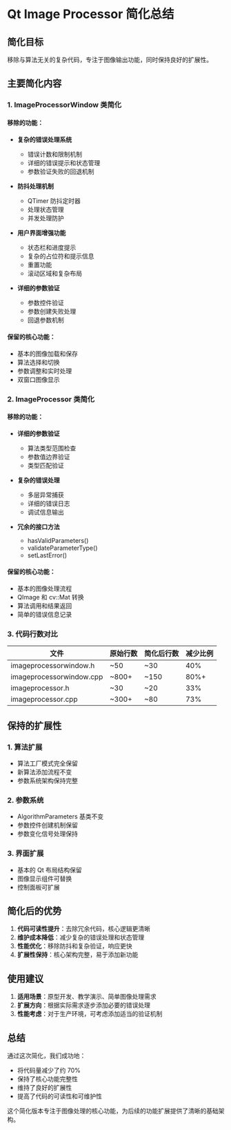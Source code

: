 # Qt Image Processor 简化总结

## 简化目标
移除与算法无关的复杂代码，专注于图像输出功能，同时保持良好的扩展性。

## 主要简化内容

### 1. ImageProcessorWindow 类简化

#### 移除的功能：
- **复杂的错误处理系统**
  - 错误计数和限制机制
  - 详细的错误提示和状态管理
  - 参数验证失败的回退机制

- **防抖处理机制**
  - QTimer 防抖定时器
  - 处理状态管理
  - 并发处理防护

- **用户界面增强功能**
  - 状态栏和进度提示
  - 复杂的占位符和提示信息
  - 重置功能
  - 滚动区域和复杂布局

- **详细的参数验证**
  - 参数控件验证
  - 参数创建失败处理
  - 回退参数机制

#### 保留的核心功能：
- 基本的图像加载和保存
- 算法选择和切换
- 参数调整和实时处理
- 双窗口图像显示

### 2. ImageProcessor 类简化

#### 移除的功能：
- **详细的参数验证**
  - 算法类型范围检查
  - 参数值边界验证
  - 类型匹配验证

- **复杂的错误处理**
  - 多层异常捕获
  - 详细的错误日志
  - 调试信息输出

- **冗余的接口方法**
  - hasValidParameters()
  - validateParameterType()
  - setLastError()

#### 保留的核心功能：
- 基本的图像处理流程
- QImage 和 cv::Mat 转换
- 算法调用和结果返回
- 简单的错误信息记录

### 3. 代码行数对比

| 文件 | 原始行数 | 简化后行数 | 减少比例 |
|------|----------|------------|----------|
| imageprocessorwindow.h | ~50 | ~30 | 40% |
| imageprocessorwindow.cpp | ~800+ | ~150 | 80%+ |
| imageprocessor.h | ~30 | ~20 | 33% |
| imageprocessor.cpp | ~300+ | ~80 | 73% |

## 保持的扩展性

### 1. 算法扩展
- 算法工厂模式完全保留
- 新算法添加流程不变
- 参数系统架构保持完整

### 2. 参数系统
- AlgorithmParameters 基类不变
- 参数控件创建机制保留
- 参数变化信号处理保持

### 3. 界面扩展
- 基本的 Qt 布局结构保留
- 图像显示组件可替换
- 控制面板可扩展

## 简化后的优势

1. **代码可读性提升**：去除冗余代码，核心逻辑更清晰
2. **维护成本降低**：减少复杂的错误处理和状态管理
3. **性能优化**：移除防抖和复杂验证，响应更快
4. **扩展性保持**：核心架构完整，易于添加新功能

## 使用建议

1. **适用场景**：原型开发、教学演示、简单图像处理需求
2. **扩展方向**：根据实际需求逐步添加必要的错误处理
3. **性能考虑**：对于生产环境，可考虑添加适当的验证机制

## 总结

通过这次简化，我们成功地：
- 将代码量减少了约 70%
- 保持了核心功能完整性
- 维持了良好的扩展性
- 提高了代码的可读性和可维护性

这个简化版本专注于图像处理的核心功能，为后续的功能扩展提供了清晰的基础架构。
